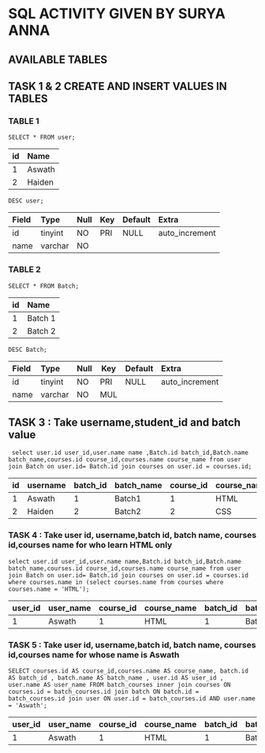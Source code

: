 # SQL ACTIVITY GIVEN BY SURYA ANNA

## AVAILABLE TABLES

## TASK 1 & 2  CREATE AND INSERT VALUES IN TABLES

### TABLE 1

```syntax
SELECT * FROM user;
```
| id | Name   |
|:---|:-------|
|  1 | Aswath |
|  2 | Haiden |

```syntax
DESC user;
```
| Field    | Type     | Null | Key | Default | Extra          |
|:---------|:---------|:-----|-----|:--------|:---------------|
| id       | tinyint  | NO   | PRI | NULL    | auto_increment |
| name     | varchar  | NO   |     |         |                |

### TABLE 2

```syntax
SELECT * FROM Batch;
```
| id | Name    |
|:---|:--------|
|  1 | Batch 1 |
|  2 | Batch 2 |

```syntax
DESC Batch;
```

| Field    | Type     | Null | Key | Default | Extra          |
|:---------|:---------|:-----|-----|:--------|:---------------|
| id       | tinyint  | NO   | PRI | NULL    | auto_increment |
| name     | varchar  | NO   | MUL |         |                |


## TASK 3 : Take username,student_id and batch value

```syntax
 select user.id user_id,user.name name ,Batch.id batch_id,Batch.name batch_name,courses.id course_id,courses.name course_name from user join Batch on user.id= Batch.id join courses on user.id = courses.id;
 ```

| id | username | batch_id | batch_name | course_id | course_name |
|:---|:---------|:---------|:-----------|:----------|:------------|
|  1 | Aswath   | 1        | Batch1     |  1        | HTML        |
|  2 | Haiden   | 2        | Batch2     |  2        | CSS         |

### TASK 4 : Take user id, username,batch id, batch name, courses id,courses name for who learn HTML only

```syntax
select user.id user_id,user.name name,Batch.id batch_id,Batch.name batch_name,courses.id course_id,courses.name course_name from user join Batch on user.id= Batch.id join courses on user.id = courses.id  where courses.name in (select courses.name from courses where courses.name = 'HTML');
```
|user_id | user_name | course_id | course_name | batch_id | batch_name | 
|:-------|:----------|:----------|:------------|:---------|:-----------|
|   1    | Aswath    |         1 | HTML        |        1 | Batch1     |

### TASK 5 : Take user id, username,batch id, batch name, courses id,courses name for whose name is Aswath

```syntax
SELECT courses.id AS course_id,courses.name AS course_name, batch.id AS batch_id , batch.name AS batch_name , user.id AS user_id , user.name AS user_name FROM batch_courses inner join courses ON courses.id = batch_courses.id join batch ON batch.id = batch_courses.id join user ON user.id = batch_courses.id AND user.name = 'Aswath';
```
|user_id | user_name | course_id | course_name | batch_id | batch_name | 
|:-------|:----------|:----------|:------------|:---------|:-----------|
|   1    | Aswath    |         1 | HTML        |        1 | Batch1     |
